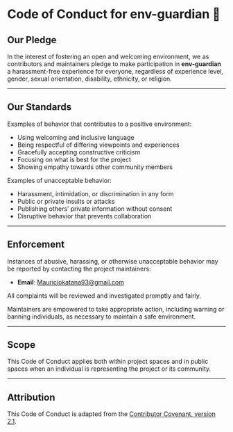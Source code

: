 # Code of Conduct for env-guardian 🐉

## Our Pledge

In the interest of fostering an open and welcoming environment, we as contributors and maintainers pledge to make participation in **env-guardian** a harassment-free experience for everyone, regardless of experience level, gender, sexual orientation, disability, ethnicity, or religion.

---

## Our Standards

Examples of behavior that contributes to a positive environment:

- Using welcoming and inclusive language
- Being respectful of differing viewpoints and experiences
- Gracefully accepting constructive criticism
- Focusing on what is best for the project
- Showing empathy towards other community members

Examples of unacceptable behavior:

- Harassment, intimidation, or discrimination in any form
- Public or private insults or attacks
- Publishing others’ private information without consent
- Disruptive behavior that prevents collaboration

---

## Enforcement

Instances of abusive, harassing, or otherwise unacceptable behavior may be reported by contacting the project maintainers:

- **Email**: Mauriciokatana93@gmail.com

All complaints will be reviewed and investigated promptly and fairly.

Maintainers are empowered to take appropriate action, including warning or banning individuals, as necessary to maintain a safe environment.

---

## Scope

This Code of Conduct applies both within project spaces and in public spaces when an individual is representing the project or its community.

---

## Attribution

This Code of Conduct is adapted from the [Contributor Covenant, version 2.1](https://www.contributor-covenant.org/version/2/1/code_of_conduct/).
